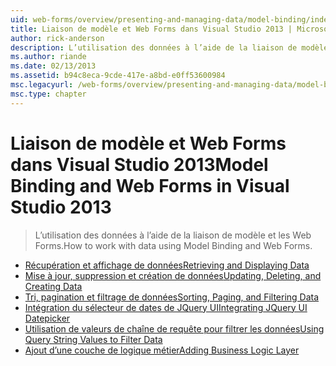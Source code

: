 ```yaml
---
uid: web-forms/overview/presenting-and-managing-data/model-binding/index
title: Liaison de modèle et Web Forms dans Visual Studio 2013 | Microsoft Docs
author: rick-anderson
description: L’utilisation des données à l’aide de la liaison de modèle et les Web Forms.
ms.author: riande
ms.date: 02/13/2013
ms.assetid: b94c8eca-9cde-417e-a8bd-e0ff53600984
msc.legacyurl: /web-forms/overview/presenting-and-managing-data/model-binding
msc.type: chapter
---
```

<a name="model-binding-and-web-forms-in-visual-studio-2013"></a><span data-ttu-id="61fc5-103">Liaison de modèle et Web Forms dans Visual Studio 2013</span><span class="sxs-lookup"><span data-stu-id="61fc5-103">Model Binding and Web Forms in Visual Studio 2013</span></span>
====================
> <span data-ttu-id="61fc5-104">L’utilisation des données à l’aide de la liaison de modèle et les Web Forms.</span><span class="sxs-lookup"><span data-stu-id="61fc5-104">How to work with data using Model Binding and Web Forms.</span></span>


- [<span data-ttu-id="61fc5-105">Récupération et affichage de données</span><span class="sxs-lookup"><span data-stu-id="61fc5-105">Retrieving and Displaying Data</span></span>](retrieving-data.md)
- [<span data-ttu-id="61fc5-106">Mise à jour, suppression et création de données</span><span class="sxs-lookup"><span data-stu-id="61fc5-106">Updating, Deleting, and Creating Data</span></span>](updating-deleting-and-creating-data.md)
- [<span data-ttu-id="61fc5-107">Tri, pagination et filtrage de données</span><span class="sxs-lookup"><span data-stu-id="61fc5-107">Sorting, Paging, and Filtering Data</span></span>](sorting-paging-and-filtering-data.md)
- [<span data-ttu-id="61fc5-108">Intégration du sélecteur de dates de JQuery UI</span><span class="sxs-lookup"><span data-stu-id="61fc5-108">Integrating JQuery UI Datepicker</span></span>](integrating-jquery-ui.md)
- [<span data-ttu-id="61fc5-109">Utilisation de valeurs de chaîne de requête pour filtrer les données</span><span class="sxs-lookup"><span data-stu-id="61fc5-109">Using Query String Values to Filter Data</span></span>](using-query-string-values-to-retrieve-data.md)
- [<span data-ttu-id="61fc5-110">Ajout d’une couche de logique métier</span><span class="sxs-lookup"><span data-stu-id="61fc5-110">Adding Business Logic Layer</span></span>](adding-business-logic-layer.md)
